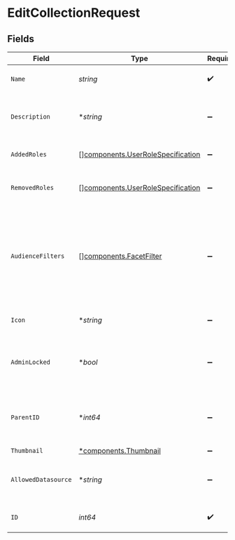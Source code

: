 # EditCollectionRequest


## Fields

| Field                                                                                                                    | Type                                                                                                                     | Required                                                                                                                 | Description                                                                                                              |
| ------------------------------------------------------------------------------------------------------------------------ | ------------------------------------------------------------------------------------------------------------------------ | ------------------------------------------------------------------------------------------------------------------------ | ------------------------------------------------------------------------------------------------------------------------ |
| `Name`                                                                                                                   | *string*                                                                                                                 | :heavy_check_mark:                                                                                                       | The unique name of the Collection.                                                                                       |
| `Description`                                                                                                            | **string*                                                                                                                | :heavy_minus_sign:                                                                                                       | A brief summary of the Collection's contents.                                                                            |
| `AddedRoles`                                                                                                             | [][components.UserRoleSpecification](../../models/components/userrolespecification.md)                                   | :heavy_minus_sign:                                                                                                       | A list of added user roles for the Collection.                                                                           |
| `RemovedRoles`                                                                                                           | [][components.UserRoleSpecification](../../models/components/userrolespecification.md)                                   | :heavy_minus_sign:                                                                                                       | A list of removed user roles for the Collection.                                                                         |
| `AudienceFilters`                                                                                                        | [][components.FacetFilter](../../models/components/facetfilter.md)                                                       | :heavy_minus_sign:                                                                                                       | Filters which restrict who should see this Collection. Values are taken from the corresponding filters in people search. |
| `Icon`                                                                                                                   | **string*                                                                                                                | :heavy_minus_sign:                                                                                                       | The emoji icon of this Collection.                                                                                       |
| `AdminLocked`                                                                                                            | **bool*                                                                                                                  | :heavy_minus_sign:                                                                                                       | Indicates whether edits are allowed for everyone or only admins.                                                         |
| `ParentID`                                                                                                               | **int64*                                                                                                                 | :heavy_minus_sign:                                                                                                       | The parent of this Collection, or 0 if it's a top-level Collection.                                                      |
| `Thumbnail`                                                                                                              | [*components.Thumbnail](../../models/components/thumbnail.md)                                                            | :heavy_minus_sign:                                                                                                       | N/A                                                                                                                      |
| `AllowedDatasource`                                                                                                      | **string*                                                                                                                | :heavy_minus_sign:                                                                                                       | The datasource type this Collection can hold.                                                                            |
| `ID`                                                                                                                     | *int64*                                                                                                                  | :heavy_check_mark:                                                                                                       | The ID of the Collection to modify.                                                                                      |